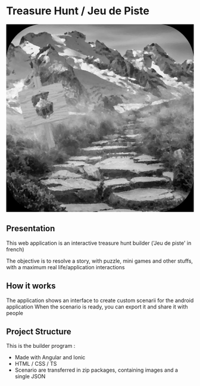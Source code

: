 <h1>Treasure Hunt / Jeu de Piste</h1>

![icon](./resources/icon.png?raw=true)

<h2>Presentation</h2>

This web application is an interactive treasure hunt builder ('Jeu de piste' in french)

The objective is to resolve a story, with puzzle, mini games and other stuffs, with a maximum real life/application interactions

<h2>How it works</h2>

The application shows an interface to create custom scenarii for the android application
When the scenario is ready, you can export it and share it with people


<h2>Project Structure</h2>

This is the builder program : 
 - Made with Angular and Ionic
 - HTML / CSS / TS
 - Scenario are transferred in zip packages, containing images and a single JSON


<br>
